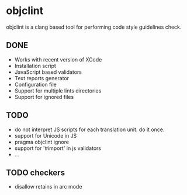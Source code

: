 objclint
========

objclint is a clang based tool for performing code style guidelines check.

## DONE

* Works with recent version of XCode
* Installation script
* JavaScript based validators
* Text reports generator
* Configuration file
 * Support for multiple lints directories
 * Support for ignored files

## TODO

* do not interpret JS scripts for each translation unit. do it once. 
* support for Unicode in JS
* pragma objclint ignore
* support for '#import' in js validators
* ...

## TODO checkers

* disallow retains in arc mode
